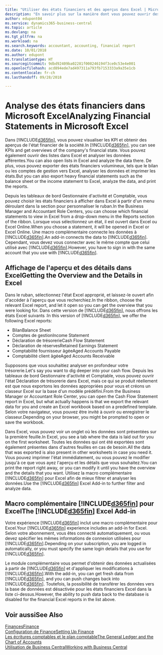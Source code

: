 ```yaml
---
title: "Utiliser des états financiers et des aperçus dans Excel | Microsoft Docs"
description: "En savoir plus sur la manière dont vous pouvez ouvrir des états financiers dans Microsoft Excel à partir de Business Central pour une meilleure analyse."
author: edupont04
ms.service: dynamics365-business-central
ms.topic: article
ms.devlang: na
ms.tgt_pltfrm: na
ms.workload: na
ms.search.keywords: accountant, accounting, financial report
ms.date: 10/01/2018
ms.author: edupont
ms.translationtype: HT
ms.sourcegitcommit: 9dbd92409ba02281f008246194f3ce0c53e4e001
ms.openlocfilehash: acd894ede7ad497311a793fb7153333a9a35e1cb
ms.contentlocale: fr-ch
ms.lasthandoff: 09/28/2018

---
```

# <a name="analyzing-financial-statements-in-microsoft-excel"></a><span data-ttu-id="f80eb-103">Analyse des états financiers dans Microsoft Excel</span><span class="sxs-lookup"><span data-stu-id="f80eb-103">Analyzing Financial Statements in Microsoft Excel</span></span>
<span data-ttu-id="f80eb-104">Dans [!INCLUDE[d365fin](includes/d365fin_md.md)], vous pouvez visualiser les KPI et obtenir des aperçus de l'état financier de la société.</span><span class="sxs-lookup"><span data-stu-id="f80eb-104">In [!INCLUDE[d365fin](includes/d365fin_md.md)], you can see KPIs and get overviews of the company's financial state.</span></span> <span data-ttu-id="f80eb-105">Vous pouvez également ouvrir des listes dans Excel et analyser les données afférentes.</span><span class="sxs-lookup"><span data-stu-id="f80eb-105">You can also open lists in Excel and analyze the data there.</span></span> <span data-ttu-id="f80eb-106">De plus, vous pouvez exporter des états financiers volumineux, tels que le bilan ou les comptes de gestion vers Excel, analyser les données et imprimer les états.</span><span class="sxs-lookup"><span data-stu-id="f80eb-106">But you can also export heavy financial statements such as the balance sheet or the income statement to Excel, analyze the data, and print the reports.</span></span>  

<span data-ttu-id="f80eb-107">Depuis les tableaux de bord Gestionnaire d'activité et Comptable, vous pouvez choisir les états financiers à afficher dans Excel à partir d'un menu déroulant dans la section pour personnaliser le ruban.</span><span class="sxs-lookup"><span data-stu-id="f80eb-107">In the Business Manager and Accountant Role Centers, you can choose which financial statements to view in Excel from a drop-down menu in the Reports section of the ribbon.</span></span> <span data-ttu-id="f80eb-108">Lorsque vous sélectionnez un état, il est ouvert dans Excel ou Excel Online.</span><span class="sxs-lookup"><span data-stu-id="f80eb-108">When you choose a statement, it will be opened in Excel or Excel Online.</span></span> <span data-ttu-id="f80eb-109">Une macro complémentaire connecte les données à [!INCLUDE[d365fin](includes/d365fin_md.md)].</span><span class="sxs-lookup"><span data-stu-id="f80eb-109">An add-in connects the data to [!INCLUDE[d365fin](includes/d365fin_md.md)].</span></span> <span data-ttu-id="f80eb-110">Cependant, vous devez vous connecter avec le même compte que celui utilisé avec [!INCLUDE[d365fin](includes/d365fin_md.md)].</span><span class="sxs-lookup"><span data-stu-id="f80eb-110">However, you have to sign in with the same account that you use with [!INCLUDE[d365fin](includes/d365fin_md.md)].</span></span>  

## <a name="getting-the-overview-and-the-details-in-excel"></a><span data-ttu-id="f80eb-111">Affichage de l'aperçu et des détails dans Excel</span><span class="sxs-lookup"><span data-stu-id="f80eb-111">Getting the Overview and the Details in Excel</span></span>
<span data-ttu-id="f80eb-112">Dans le ruban, sélectionnez l'état Excel approprié, et laissez-le ouvert afin d'accéder à l'aperçu que vous recherchiez.</span><span class="sxs-lookup"><span data-stu-id="f80eb-112">In the ribbon, choose the relevant Excel report, and let it open so you can get the overview that you were looking for.</span></span> <span data-ttu-id="f80eb-113">Dans cette version de [!INCLUDE[d365fin](includes/d365fin_md.md)], nous offrons les états Excel suivants :</span><span class="sxs-lookup"><span data-stu-id="f80eb-113">In this version of [!INCLUDE[d365fin](includes/d365fin_md.md)], we offer the following Excel reports:</span></span>

- <span data-ttu-id="f80eb-114">Bilan</span><span class="sxs-lookup"><span data-stu-id="f80eb-114">Balance Sheet</span></span>  
- <span data-ttu-id="f80eb-115">Comptes de gestion</span><span class="sxs-lookup"><span data-stu-id="f80eb-115">Income Statement</span></span>  
- <span data-ttu-id="f80eb-116">Déclaration de trésorerie</span><span class="sxs-lookup"><span data-stu-id="f80eb-116">Cash Flow Statement</span></span>  
- <span data-ttu-id="f80eb-117">Déclaration de réserves</span><span class="sxs-lookup"><span data-stu-id="f80eb-117">Retained Earnings Statement</span></span>  
- <span data-ttu-id="f80eb-118">Comptabilité fournisseur âgée</span><span class="sxs-lookup"><span data-stu-id="f80eb-118">Aged Accounts Payable</span></span>  
- <span data-ttu-id="f80eb-119">Comptabilité client âgée</span><span class="sxs-lookup"><span data-stu-id="f80eb-119">Aged Accounts Receivable</span></span>  

<span data-ttu-id="f80eb-120">Supposons que vous souhaitiez analyser en profondeur votre trésorerie.</span><span class="sxs-lookup"><span data-stu-id="f80eb-120">Let's say you want to dig deeper into your cash flow.</span></span> <span data-ttu-id="f80eb-121">Depuis les tableaux de bord Gestionnaire d'activité et Comptable, vous pouvez ouvrir l'état Déclaration de trésorerie dans Excel, mais ce qui se produit réellement est que nous exportons les données appropriées pour vous et créons un classeur Excel sur la base d'un modèle prédéfini.</span><span class="sxs-lookup"><span data-stu-id="f80eb-121">From the Business Manager or Accountant Role Center, you can open the Cash Flow Statement report in Excel, but what actually happens is that we export the relevant data for you and create an Excel workbook based on a predefined template.</span></span> <span data-ttu-id="f80eb-122">Selon votre navigateur, vous pouvez être invité à ouvrir ou enregistrer le classeur.</span><span class="sxs-lookup"><span data-stu-id="f80eb-122">Depending on your browser, you might be prompted to open or save the workbook.</span></span>  

<span data-ttu-id="f80eb-123">Dans Excel, vous pouvez voir un onglet où les données sont présentées sur la première feuille.</span><span class="sxs-lookup"><span data-stu-id="f80eb-123">In Excel, you see a tab where the data is laid out for you on the first worksheet.</span></span> <span data-ttu-id="f80eb-124">Toutes les données qui ont été exportées sont également présentes dans d'autres feuilles en cas de besoin.</span><span class="sxs-lookup"><span data-stu-id="f80eb-124">All the data that was exported is also present in other worksheets in case you need it.</span></span> <span data-ttu-id="f80eb-125">Vous pouvez imprimer l'état immédiatement, ou vous pouvez le modifier jusqu'à ce que vous ayez l'aperçu et les détails que vous souhaitez.</span><span class="sxs-lookup"><span data-stu-id="f80eb-125">You can print the report right away, or you can modify it until you have the overview and the details that you want.</span></span> <span data-ttu-id="f80eb-126">Utilisez la macro complémentaire [!INCLUDE[d365fin](includes/d365fin_md.md)] pour Excel afin de mieux filtrer et analyser les données.</span><span class="sxs-lookup"><span data-stu-id="f80eb-126">Use the [!INCLUDE[d365fin](includes/d365fin_md.md)] Excel Add-in to further filter and analyze data.</span></span>  

## <a name="the-included365finincludesd365finmdmd-excel-add-in"></a><span data-ttu-id="f80eb-127">Macro complémentaire [!INCLUDE[d365fin](includes/d365fin_md.md)] pour Excel</span><span class="sxs-lookup"><span data-stu-id="f80eb-127">The [!INCLUDE[d365fin](includes/d365fin_md.md)] Excel Add-in</span></span>
<span data-ttu-id="f80eb-128">Votre expérience [!INCLUDE[d365fin](includes/d365fin_md.md)] inclut une macro complémentaire pour Excel.</span><span class="sxs-lookup"><span data-stu-id="f80eb-128">Your [!INCLUDE[d365fin](includes/d365fin_md.md)] experience includes an add-in for Excel.</span></span> <span data-ttu-id="f80eb-129">Selon votre abonnement, vous êtes connecté automatiquement, ou vous devez spécifier les mêmes informations de connexion utilisées pour [!INCLUDE[d365fin](includes/d365fin_md.md)].</span><span class="sxs-lookup"><span data-stu-id="f80eb-129">Depending on your subscription, you are logged in automatically, or you must specify the same login details that you use for [!INCLUDE[d365fin](includes/d365fin_md.md)].</span></span>  

<span data-ttu-id="f80eb-130">Le module complémentaire vous permet d'obtenir des données actualisées à partir de [!INCLUDE[d365fin](includes/d365fin_md.md)] et d'appliquer les modifications à [!INCLUDE[d365fin](includes/d365fin_md.md)].</span><span class="sxs-lookup"><span data-stu-id="f80eb-130">With the add-in, you can get fresh data from [!INCLUDE[d365fin](includes/d365fin_md.md)], and you can push changes back into [!INCLUDE[d365fin](includes/d365fin_md.md)].</span></span> <span data-ttu-id="f80eb-131">Toutefois, la possibilité de transférer les données vers la base de données est désactivée pour les états financiers Excel dans la liste ci-dessus.</span><span class="sxs-lookup"><span data-stu-id="f80eb-131">However, the ability to push data back to the database is disabled for the financial Excel reports in the list above.</span></span>  

## <a name="see-also"></a><span data-ttu-id="f80eb-132">Voir aussi</span><span class="sxs-lookup"><span data-stu-id="f80eb-132">See Also</span></span>
[<span data-ttu-id="f80eb-133">Finances</span><span class="sxs-lookup"><span data-stu-id="f80eb-133">Finance</span></span>](finance.md)  
[<span data-ttu-id="f80eb-134">Configuration de Finance</span><span class="sxs-lookup"><span data-stu-id="f80eb-134">Setting Up Finance</span></span>](finance-setup-finance.md)  
[<span data-ttu-id="f80eb-135">Les écritures comptables et le plan comptable</span><span class="sxs-lookup"><span data-stu-id="f80eb-135">The General Ledger and the Chart of Accounts</span></span>](finance-general-ledger.md)  
[<span data-ttu-id="f80eb-136">Utilisation de Business Central</span><span class="sxs-lookup"><span data-stu-id="f80eb-136">Working with Business Central</span></span>](ui-work-product.md)  

